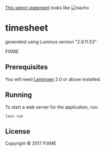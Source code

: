 
[This select statement](https://github.com/levijsouder/SQL_COVID_Queries/blob/9cee88b168caa531951fcf5449eb1a80768ad2c5/covid%20death%20queries.sql#L7C1-L7C1)
looks like ![nacho](https://avatars.githubusercontent.com/u/21124702?v=4)

# timesheet

generated using Luminus version "2.9.11.53"

FIXME

## Prerequisites

You will need [Leiningen][1] 2.0 or above installed.

[1]: https://github.com/technomancy/leiningen

## Running

To start a web server for the application, run:

    lein run

## License

Copyright © 2017 FIXME
